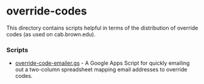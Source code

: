# override-codes

This directory contains scripts helpful in terms of the distribution of override codes (as used on cab.brown.edu).

### Scripts

- [override-code-emailer.gs](https://github.com/ZacharyEspiritu/ta-scripts/blob/master/override-codes/override-code-emailer.gs) - A Google Apps Script for quickly emailing out a two-column spreadsheet mapping email addresses to override codes.
